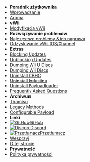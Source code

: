 - **Poradnik użytkownika**
- [Wprowadzanie](introduction)
- [Aroma](aroma/getting-started)
- **vWii**
- [Modyfikacja vWii](vwii-modding)
- **Rozwiązywanie problemów**
- [Najczęstsze problemy & ich naprawa](common-issues-fixes)
- [Odzyskiwanie vWii IOS/Channel](recover-vwii-ioses-channels)
- **Extras**
- [Blocking Updates](block-updates)
- [Unblocking Updates](unblock-updates)
- [Dumping Wii U Discs](dump-games)
- [Dumping Wii Discs](dump-wii-games)
- [Uninstall CBHC](uninstall-cbhc)
- [Uninstall Indexiine](uninstall-indexiine)
- [Uninstall Payloadloader](uninstall-payloadloader)
- [Frequently Asked Questions](faq)
- **Archiwum**
- [Tiramisu](archive/tiramisu/sd-preparation)
- [Legacy Methods](archive/cfw-choice)
- [Configurable Payload](configurable-payload)
- **Linki**
- [![GitHub](https://icongr.am/simple/github.svg?color=808080&size=16)GitHub](https://github.com/hacks-guide/Guide-WiiU)
- [![Discord](https://icongr.am/simple/discord.svg?colored&size=16)Discord](https://discord.gg/C29hYvh)
- [![Przetłumacz](https://icongr.am/material/translate.svg?color=808080&size=16)Przetłumacz](https://hacks-guide.crowdin.com/u/projects/10)
- [Wesprzyj](donations)
- [O tej stronie](about)
- **Prywatność**
- [Polityka prywatności](privacy-policy)

